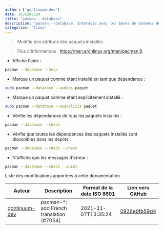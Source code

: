 ```yaml
---
author: ['qontinuum-dev']
date: 1636288524
title: "pacman --database"
description: "pacman --database, Interagis avec les bases de données des paquets Arch Linux."
categories: "linux"
---
```

> Modifie des attributs des paquets installés.

> Plus d'informations : <https://man.archlinux.org/man/pacman.8>.

- Affiche l'aide :

```bash
pacman --database --help
```

- Marque un paquet comme étant installé en tant que dépendance :

```bash
sudo pacman --database --asdeps paquet
```

- Marque un paquet comme étant explicitement installé :

```bash
sudo pacman --database --asexplicit paquet
```

- Vérifie les dépendances de tous les paquets installés :

```bash
pacman --database --check
```

- Vérifie que toutes les dépendances des paquets installés sont disponibles dans les dépôts :

```bash
pacman --database --check --check
```

- N'affiche que les messages d'erreur :

```bash
pacman --database --check --quiet
```
Liste des modifications apportées à cette documentation


Auteur | Description | Format de la date ISO 8601 | Lien vers GitHub
------|-----|-----|-----
[qontinuum-dev](mailto:79641156+qontinuum-dev@users.noreply.github.com) | pacman-*: add French translation (#7054) | 2021-11-07T13:35:24 | [0926e0fb59d4](https://github.com/tldr-pages/tldr/commit/0926e0fb59d438c47d8b3fdbc645c95b6fa5e2f6)

